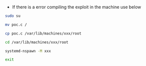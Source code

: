 
- If there is a error compiling the exploit in the machine use below

```bash
sudo su
```

```bash
mv poc.c /
```

```bash
cp poc.c /var/lib/machines/xxx/root
```

```bash
cd /var/lib/machines/xxx/root 
```

```bash
systemd-nspawn -M xxx
```

```bash
exit
```
